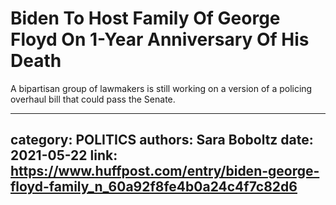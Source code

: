 # Biden To Host Family Of George Floyd On 1-Year Anniversary Of His Death

A bipartisan group of lawmakers is still working on a version of a policing overhaul bill that could pass the Senate.

---
category: POLITICS
authors: Sara Boboltz
date: 2021-05-22
link: https://www.huffpost.com/entry/biden-george-floyd-family_n_60a92f8fe4b0a24c4f7c82d6
---
